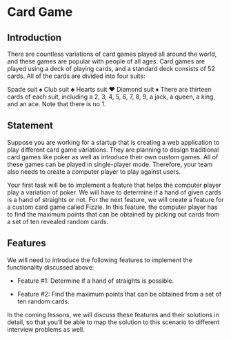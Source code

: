 # Card Game
## Introduction #
There are countless variations of card games played all around the world, and these games are popular with people of all ages. Card games are played using a deck of playing cards, and a standard deck consists of 52 cards. All of the cards are divided into four suits:

Spade suit ♠️
Club suit ♣️
Hearts suit ♥️
Diamond suit ♦️
There are thirteen cards of each suit, including a 2, 3, 4, 5, 6, 7, 8, 9, a jack, a queen, a king, and an ace. Note that there is no 1.

## Statement #
Suppose you are working for a startup that is creating a web application to play different card game variations. They are planning to design traditional card games like poker as well as introduce their own custom games. All of these games can be played in single-player mode. Therefore, your team also needs to create a computer player to play against users.

Your first task will be to implement a feature that helps the computer player play a variation of poker. We will have to determine if a hand of given cards is a hand of straights or not. For the next feature, we will create a feature for a custom card game called Fizzle. In this feature, the computer player has to find the maximum points that can be obtained by picking out cards from a set of ten revealed random cards.

## Features #
We will need to introduce the following features to implement the functionality discussed above:

- Feature #1: Determine if a hand of straights is possible.

- Feature #2: Find the maximum points that can be obtained from a set of ten random cards.

In the coming lessons, we will discuss these features and their solutions in detail, so that you’ll be able to map the solution to this scenario to different interview problems as well.
